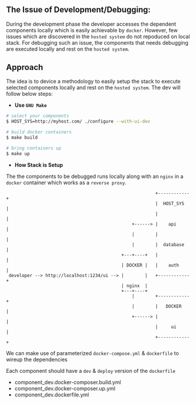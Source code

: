 #
## The Issue of Development/Debugging:

During the development phase the developer accesses the dependent components locally which is easily achievable by `docker`. However, few issues which are discovered in the `hosted system` do not repoduced on local stack. For debugging such an issue, the components that needs debugging are executed locally and rest on the `hosted system`.

## Approach

The idea is to device a methodology to easily setup the stack to execute selected components locally and rest on the `hosted system`. The dev will follow below steps:

* __Use `GNU Make`__
```bash
# select your components
$ HOST_SYS=http://myhost.com/ ./configure --with-ui-dev

# build docker containers
$ make build

# bring containers up
$ make up
```

* __How Stack is Setup__

The the components to be debugged runs locally along with an `nginx` in a `docker` container which works as a `reverse proxy`.
      
```text
                                                         +------------+
                                                         |  HOST_SYS  |
                                                         |            |
                                                +------> |    api     |
                                                |        |            |
                                                |        |  database  |
                                            +---+----+   |            |
                                            | DOCKER |   |    auth    |
 developer --> http://localhost:1234/ui --> |        |   +------------+
                                            | nginx  |
                                            +---+----+
                                                |        +------------+
                                                |        |   DOCKER   |
                                                +------> |            |
                                                         |     ui     |
                                                         +------------+
```

We can make use of parameterized `docker-compose.yml` & `dockerfile` to wireup the dependencies

Each component should have a `dev` & `deploy` version of the `dockerfile`
- component_dev.docker-composer.build.yml
- component_dev.docker-composer.up.yml
- component_dev.dockerfile.yml
